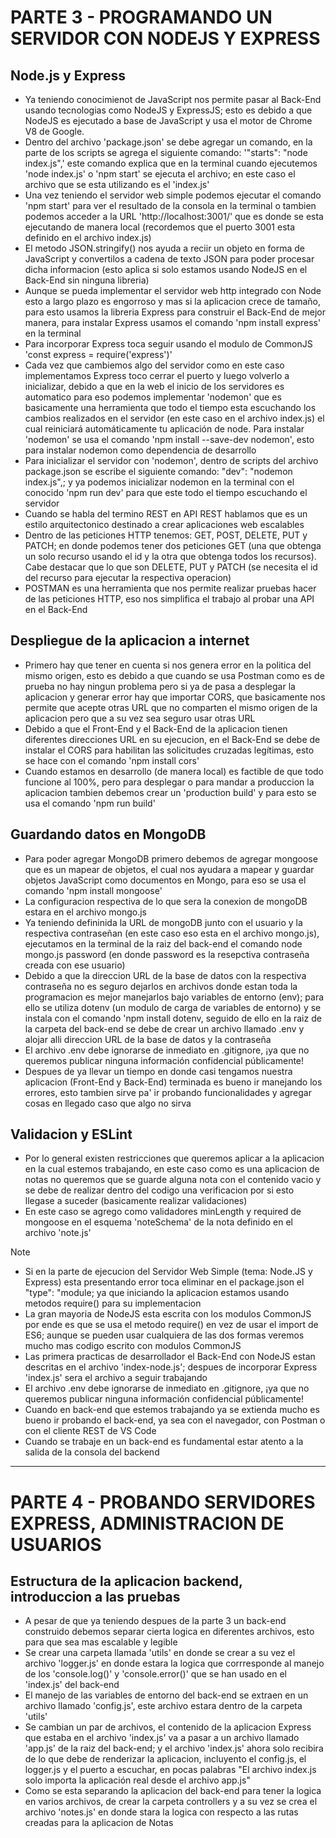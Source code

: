 # PARTE 3 - PROGRAMANDO UN SERVIDOR CON NODEJS Y EXPRESS

## Node.js y Express
- Ya teniendo conocimienot de JavaScript nos permite pasar al Back-End usando tecnologias como NodeJS y ExpressJS; esto es debido a que NodeJS es ejecutado a base de JavaScript y usa el motor de Chrome V8 de Google.
- Dentro del archivo 'package.json' se debe agregar un comando, en la parte de los scripts se agrega el siguiente comando: '"starts": "node index.js",' este comando explica que en la terminal cuando ejecutemos 'node index.js' o 'npm start' se ejecuta el archivo; en este caso el archivo que se esta utilizando es el 'index.js'
- Una vez teniendo el servidor web simple podemos ejecutar el comando 'npm start' para ver el resultado de la consola en la terminal o tambien podemos acceder a la URL 'http://localhost:3001/' que es donde se esta ejecutando de manera local (recordemos que el puerto 3001 esta definido en el archivo index.js)
- El metodo JSON.stringify() nos ayuda a reciir un objeto en forma de JavaScript y convertilos a cadena de texto JSON para poder procesar dicha informacion (esto aplica si solo estamos usando NodeJS en el Back-End sin ninguna libreria)
- Aunque se pueda implementar el servidor web http integrado con Node esto a largo plazo es engorroso y mas si la aplicacion crece de tamaño, para esto usamos la libreria Express para construir el Back-End de mejor manera, para instalar Express usamos el comando 'npm install express' en la terminal
- Para incorporar Express toca seguir usando el modulo de CommonJS 'const express = require('express')'
- Cada vez que cambiemos algo del servidor como en este caso implementamos Express toco cerrar el puerto y luego volverlo a inicializar, debido a que en la web el inicio de los servidores es automatico para eso podemos implementar 'nodemon' que es basicamente una herramienta que todo el tiempo esta escuchando los cambios realizados en el servidor (en este caso en el archivo index.js) el cual reiniciará automáticamente tu aplicación de node. Para instalar 'nodemon' se usa el comando 'npm install --save-dev nodemon', esto para instalar nodemon como dependencia de desarrollo
- Para inicializar el servidor con 'nodemon', dentro de scripts del archivo package.json se escribe el siguiente comando: "dev": "nodemon index.js",; y ya podemos inicializar nodemon en la terminal con el conocido 'npm run dev' para que este todo el tiempo escuchando el servidor
- Cuando se habla del termino REST en API REST hablamos que es un estilo arquitectonico destinado a crear aplicaciones web escalables
- Dentro de las peticiones HTTP tenemos: GET, POST, DELETE, PUT y PATCH; en donde podemos tener dos peticiones GET (una que obtenga un solo recurso usando el id y la otra que obtenga todos los recursos). Cabe destacar que lo que son DELETE, PUT y PATCH (se necesita el id del recurso para ejecutar la respectiva operacion)
- POSTMAN es una herramienta que nos permite realizar pruebas hacer de las peticiones HTTP, eso nos simplifica el trabajo al probar una API en el Back-End

## Despliegue de la aplicacion a internet
- Primero hay que tener en cuenta si nos genera error en la politica del mismo origen, esto es debido a que cuando se usa Postman como es de prueba no hay ningun problema pero si ya de pasa a desplegar la aplicacion y generar error hay que importar CORS, que basicamente nos permite que acepte otras URL que no comparten el mismo origen de la aplicacion pero que a su vez sea seguro usar otras URL
- Debido a que el Front-End y el Back-End de la aplicacion tienen diferentes direcciones URL en su ejecucion, en el Back-End se debe de instalar el CORS para habilitan las solicitudes cruzadas legítimas, esto se hace con el comando 'npm install cors'
- Cuando estamos en desarrollo (de manera local) es factible de que todo funcione al 100%, pero para desplegar o para mandar a produccion la aplicacion tambien debemos crear un 'production build' y para esto se usa el comando 'npm run build'

## Guardando datos en MongoDB
- Para poder agregar MongoDB primero debemos de agregar mongoose que es un mapear de objetos, el cual nos ayudara a mapear y guardar objetos JavaScript como documentos en Mongo, para eso se usa el comando 'npm install mongoose'
- La configuracion respectiva de lo que sera la conexion de mongoDB estara en el archivo mongo.js
- Ya teniendo defininida la URL de mongoDB junto con el usuario y la respectiva contraseñan (en este caso eso esta en el archivo mongo.js), ejecutamos en la terminal de la raiz del back-end el comando node mongo.js password (en donde password es la resepctiva contraseña creada con ese usuario)
- Debido a que la direccion URL de la base de datos con la respectiva contraseña no es seguro dejarlos en archivos donde estan toda la programacion es mejor manejarlos bajo variables de entorno (env); para ello se utiliza dotenv (un modulo de carga de variables de entorno) y se instala con el comando 'npm install dotenv, seguido de ello en la raiz de la carpeta del back-end se debe de crear un archivo llamado .env y alojar alli direccion URL de la base de datos y la contraseña
- El archivo .env debe ignorarse de inmediato en .gitignore, ¡ya que no queremos publicar ninguna información confidencial públicamente!
- Despues de ya llevar un tiempo en donde casi tengamos nuestra aplicacion (Front-End y Back-End) terminada es bueno ir manejando los errores, esto tambien sirve pa' ir probando funcionalidades y agregar cosas en llegado caso que algo no sirva

## Validacion y ESLint
- Por lo general existen restricciones que queremos aplicar a la aplicacion en la cual estemos trabajando, en este caso como es una aplicacion de notas no queremos que se guarde alguna nota con el contenido vacio y se debe de realizar dentro del codigo una verificacion por si esto llegase a suceder (basicamente realizar validaciones)
- En este caso se agrego como validadores minLength y required de mongoose en el esquema 'noteSchema' de la nota definido en el archivo 'note.js'

> [!NOTE]
> - Si en la parte de ejecucion del Servidor Web Simple (tema: Node.JS y Express) esta presentando error toca eliminar en el package.json el "type": "module; ya que iniciando la aplicacion estamos usando metodos require() para su implementacion
> - La gran mayoria de NodeJS esta escrita con los modulos CommonJS por ende es que se usa el metodo require() en vez de usar el import de ES6; aunque se pueden usar cualquiera de las dos formas veremos mucho mas codigo escrito con modulos CommonJS
> - Las primera practicas de desarrollador el Back-End con NodeJS estan descritas en el archivo 'index-node.js'; despues de incorporar Express 'index.js' sera el archivo a seguir trabajando
> - El archivo .env debe ignorarse de inmediato en .gitignore, ¡ya que no queremos publicar ninguna información confidencial públicamente!
> - Cuando en back-end que estemos trabajando ya se extienda mucho es bueno ir probando el back-end, ya sea con el navegador, con Postman o con el cliente REST de VS Code
> - Cuando se trabaje en un back-end es fundamental estar atento a la salida de la consola del backend

---

# PARTE 4 - PROBANDO SERVIDORES EXPRESS, ADMINISTRACION DE USUARIOS

## Estructura de la aplicacion backend, introduccion a las pruebas
- A pesar de que ya teniendo despues de la parte 3 un back-end construido debemos separar cierta logica en diferentes archivos, esto para que sea mas escalable y legible
- Se crear una carpeta llamada 'utils' en donde se crear a su vez el archivo 'logger.js' en donde estara la logica que corrresponde al manejo de los 'console.log()' y 'console.error()' que se han usado en el 'index.js' del back-end
- El manejo de las variables de entorno del back-end se extraen en un archivo llamado 'config.js', este archivo estara dentro de la carpeta 'utils'
- Se cambian un par de archivos, el contenido de la aplicacion Express que estaba en el archivo 'index.js' va a pasar a un archivo llamado 'app.js' de la raiz del back-end; y el archivo 'index.js' ahora solo recibira de lo que debe de renderizar la aplicacion, incluyento el config.js, el logger.js y el puerto a escuchar, en pocas palabras "El archivo index.js solo importa la aplicación real desde el archivo app.js" 
- Como se esta separando la aplicacion del back-end para tener la logica en varios archivos, de crear la carpeta controllers y a su vez se crea el archivo 'notes.js' en donde stara la logica con respecto a las rutas creadas para la aplicacion de Notas

